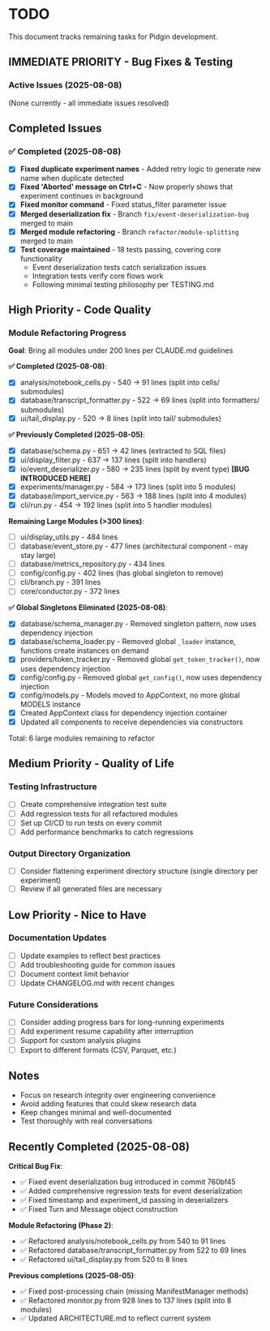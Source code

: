 # TODO

This document tracks remaining tasks for Pidgin development.

## IMMEDIATE PRIORITY - Bug Fixes & Testing

### Active Issues (2025-08-08)
(None currently - all immediate issues resolved)

## Completed Issues

### ✅ Completed (2025-08-08)
- [x] **Fixed duplicate experiment names** - Added retry logic to generate new name when duplicate detected
- [x] **Fixed 'Aborted' message on Ctrl+C** - Now properly shows that experiment continues in background
- [x] **Fixed monitor command** - Fixed status_filter parameter issue
- [x] **Merged deserialization fix** - Branch `fix/event-deserialization-bug` merged to main
- [x] **Merged module refactoring** - Branch `refactor/module-splitting` merged to main
- [x] **Test coverage maintained** - 18 tests passing, covering core functionality
  - Event deserialization tests catch serialization issues
  - Integration tests verify core flows work
  - Following minimal testing philosophy per TESTING.md

## High Priority - Code Quality

### Module Refactoring Progress
**Goal**: Bring all modules under 200 lines per CLAUDE.md guidelines

**✅ Completed (2025-08-08)**:
- [x] analysis/notebook_cells.py - 540 → 91 lines (split into cells/ submodules)
- [x] database/transcript_formatter.py - 522 → 69 lines (split into formatters/ submodules)
- [x] ui/tail_display.py - 520 → 8 lines (split into tail/ submodules)

**✅ Previously Completed (2025-08-05)**:
- [x] database/schema.py - 651 → 42 lines (extracted to SQL files)
- [x] ui/display_filter.py - 637 → 137 lines (split into handlers)
- [x] io/event_deserializer.py - 580 → 235 lines (split by event type) **[BUG INTRODUCED HERE]**
- [x] experiments/manager.py - 584 → 173 lines (split into 5 modules)
- [x] database/import_service.py - 563 → 188 lines (split into 4 modules)
- [x] cli/run.py - 454 → 192 lines (split into 5 handler modules)

**Remaining Large Modules (>300 lines)**:
- [ ] ui/display_utils.py - 484 lines
- [ ] database/event_store.py - 477 lines (architectural component - may stay large)
- [ ] database/metrics_repository.py - 434 lines
- [ ] config/config.py - 402 lines (has global singleton to remove)
- [ ] cli/branch.py - 391 lines
- [ ] core/conductor.py - 372 lines

**✅ Global Singletons Eliminated (2025-08-08)**:
- [x] database/schema_manager.py - Removed singleton pattern, now uses dependency injection
- [x] database/schema_loader.py - Removed global `_loader` instance, functions create instances on demand
- [x] providers/token_tracker.py - Removed global `get_token_tracker()`, now uses dependency injection
- [x] config/config.py - Removed global `get_config()`, now uses dependency injection
- [x] config/models.py - Models moved to AppContext, no more global MODELS instance
- [x] Created AppContext class for dependency injection container
- [x] Updated all components to receive dependencies via constructors

Total: 6 large modules remaining to refactor

## Medium Priority - Quality of Life

### Testing Infrastructure
- [ ] Create comprehensive integration test suite
- [ ] Add regression tests for all refactored modules
- [ ] Set up CI/CD to run tests on every commit
- [ ] Add performance benchmarks to catch regressions

### Output Directory Organization
- [ ] Consider flattening experiment directory structure (single directory per experiment)
- [ ] Review if all generated files are necessary

## Low Priority - Nice to Have

### Documentation Updates
- [ ] Update examples to reflect best practices
- [ ] Add troubleshooting guide for common issues
- [ ] Document context limit behavior
- [ ] Update CHANGELOG.md with recent changes

### Future Considerations
- [ ] Consider adding progress bars for long-running experiments
- [ ] Add experiment resume capability after interruption
- [ ] Support for custom analysis plugins
- [ ] Export to different formats (CSV, Parquet, etc.)

## Notes

- Focus on research integrity over engineering convenience
- Avoid adding features that could skew research data
- Keep changes minimal and well-documented
- Test thoroughly with real conversations

## Recently Completed (2025-08-08)

**Critical Bug Fix**:
- ✅ Fixed event deserialization bug introduced in commit 760bf45
- ✅ Added comprehensive regression tests for event deserialization
- ✅ Fixed timestamp and experiment_id passing in deserializers
- ✅ Fixed Turn and Message object construction

**Module Refactoring (Phase 2)**:
- ✅ Refactored analysis/notebook_cells.py from 540 to 91 lines
- ✅ Refactored database/transcript_formatter.py from 522 to 69 lines
- ✅ Refactored ui/tail_display.py from 520 to 8 lines

**Previous completions (2025-08-05)**:
- ✅ Fixed post-processing chain (missing ManifestManager methods)
- ✅ Refactored monitor.py from 928 lines to 137 lines (split into 8 modules)
- ✅ Updated ARCHITECTURE.md to reflect current system